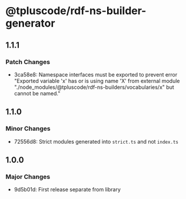 # @tpluscode/rdf-ns-builder-generator

## 1.1.1

### Patch Changes

- 3ca58e8: Namespace interfaces must be exported to prevent error "Exported variable 'x' has or is using name 'X' from external module "./node_modules/@tpluscode/rdf-ns-builders/vocabularies/x" but cannot be named."

## 1.1.0

### Minor Changes

- 72556d8: Strict modules generated into `strict.ts` and not `index.ts`

## 1.0.0

### Major Changes

- 9d5b01d: First release separate from library
